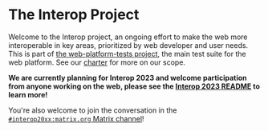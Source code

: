 # The Interop Project

Welcome to the Interop project, an ongoing effort to make the web more interoperable in key areas, prioritized by web developer and user needs. This is part of [the web-platform-tests project](https://github.com/web-platform-tests/wpt), the main test suite for the web platform. See our [charter](./charter.md) for more on our scope.

**We are currently planning for Interop 2023 and welcome participation from anyone working on the web, please see the [Interop 2023 README](./2023/README.md) to learn more!**

You're also welcome to join the conversation in the [`#interop20xx:matrix.org` Matrix channel](https://app.element.io/#/room/#interop20xx:matrix.org)!
